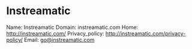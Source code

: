 
# Instreamatic

Name: Instreamatic
Domain: instreamatic.com
Home: http://instreamatic.com/
Privacy_policy: http://instreamatic.com/privacy-policy/
Email: go@instreamatic.com
